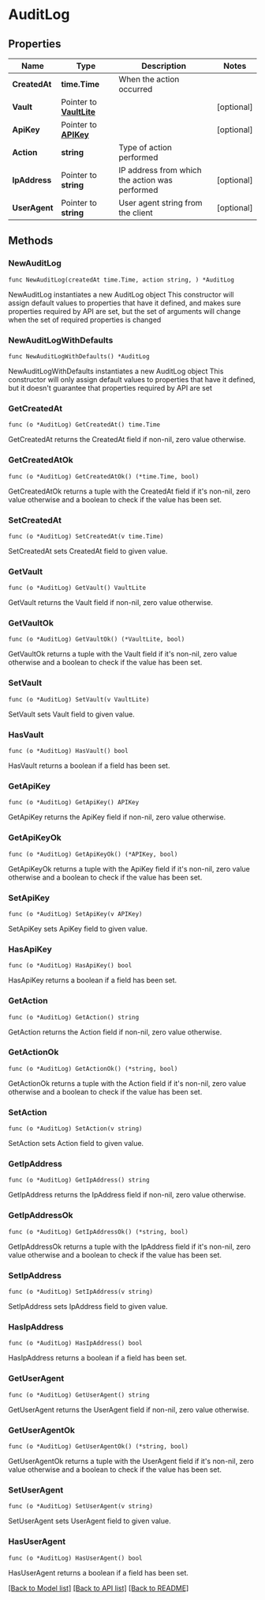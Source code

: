 # AuditLog

## Properties

Name | Type | Description | Notes
------------ | ------------- | ------------- | -------------
**CreatedAt** | **time.Time** | When the action occurred | 
**Vault** | Pointer to [**VaultLite**](VaultLite.md) |  | [optional] 
**ApiKey** | Pointer to [**APIKey**](APIKey.md) |  | [optional] 
**Action** | **string** | Type of action performed | 
**IpAddress** | Pointer to **string** | IP address from which the action was performed | [optional] 
**UserAgent** | Pointer to **string** | User agent string from the client | [optional] 

## Methods

### NewAuditLog

`func NewAuditLog(createdAt time.Time, action string, ) *AuditLog`

NewAuditLog instantiates a new AuditLog object
This constructor will assign default values to properties that have it defined,
and makes sure properties required by API are set, but the set of arguments
will change when the set of required properties is changed

### NewAuditLogWithDefaults

`func NewAuditLogWithDefaults() *AuditLog`

NewAuditLogWithDefaults instantiates a new AuditLog object
This constructor will only assign default values to properties that have it defined,
but it doesn't guarantee that properties required by API are set

### GetCreatedAt

`func (o *AuditLog) GetCreatedAt() time.Time`

GetCreatedAt returns the CreatedAt field if non-nil, zero value otherwise.

### GetCreatedAtOk

`func (o *AuditLog) GetCreatedAtOk() (*time.Time, bool)`

GetCreatedAtOk returns a tuple with the CreatedAt field if it's non-nil, zero value otherwise
and a boolean to check if the value has been set.

### SetCreatedAt

`func (o *AuditLog) SetCreatedAt(v time.Time)`

SetCreatedAt sets CreatedAt field to given value.


### GetVault

`func (o *AuditLog) GetVault() VaultLite`

GetVault returns the Vault field if non-nil, zero value otherwise.

### GetVaultOk

`func (o *AuditLog) GetVaultOk() (*VaultLite, bool)`

GetVaultOk returns a tuple with the Vault field if it's non-nil, zero value otherwise
and a boolean to check if the value has been set.

### SetVault

`func (o *AuditLog) SetVault(v VaultLite)`

SetVault sets Vault field to given value.

### HasVault

`func (o *AuditLog) HasVault() bool`

HasVault returns a boolean if a field has been set.

### GetApiKey

`func (o *AuditLog) GetApiKey() APIKey`

GetApiKey returns the ApiKey field if non-nil, zero value otherwise.

### GetApiKeyOk

`func (o *AuditLog) GetApiKeyOk() (*APIKey, bool)`

GetApiKeyOk returns a tuple with the ApiKey field if it's non-nil, zero value otherwise
and a boolean to check if the value has been set.

### SetApiKey

`func (o *AuditLog) SetApiKey(v APIKey)`

SetApiKey sets ApiKey field to given value.

### HasApiKey

`func (o *AuditLog) HasApiKey() bool`

HasApiKey returns a boolean if a field has been set.

### GetAction

`func (o *AuditLog) GetAction() string`

GetAction returns the Action field if non-nil, zero value otherwise.

### GetActionOk

`func (o *AuditLog) GetActionOk() (*string, bool)`

GetActionOk returns a tuple with the Action field if it's non-nil, zero value otherwise
and a boolean to check if the value has been set.

### SetAction

`func (o *AuditLog) SetAction(v string)`

SetAction sets Action field to given value.


### GetIpAddress

`func (o *AuditLog) GetIpAddress() string`

GetIpAddress returns the IpAddress field if non-nil, zero value otherwise.

### GetIpAddressOk

`func (o *AuditLog) GetIpAddressOk() (*string, bool)`

GetIpAddressOk returns a tuple with the IpAddress field if it's non-nil, zero value otherwise
and a boolean to check if the value has been set.

### SetIpAddress

`func (o *AuditLog) SetIpAddress(v string)`

SetIpAddress sets IpAddress field to given value.

### HasIpAddress

`func (o *AuditLog) HasIpAddress() bool`

HasIpAddress returns a boolean if a field has been set.

### GetUserAgent

`func (o *AuditLog) GetUserAgent() string`

GetUserAgent returns the UserAgent field if non-nil, zero value otherwise.

### GetUserAgentOk

`func (o *AuditLog) GetUserAgentOk() (*string, bool)`

GetUserAgentOk returns a tuple with the UserAgent field if it's non-nil, zero value otherwise
and a boolean to check if the value has been set.

### SetUserAgent

`func (o *AuditLog) SetUserAgent(v string)`

SetUserAgent sets UserAgent field to given value.

### HasUserAgent

`func (o *AuditLog) HasUserAgent() bool`

HasUserAgent returns a boolean if a field has been set.


[[Back to Model list]](../README.md#documentation-for-models) [[Back to API list]](../README.md#documentation-for-api-endpoints) [[Back to README]](../README.md)


